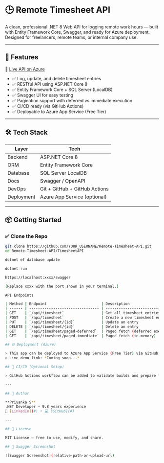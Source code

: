 # 🕒 Remote Timesheet API

A clean, professional .NET 8 Web API for logging remote work hours — built with Entity Framework Core, Swagger, and ready for Azure deployment. Designed for freelancers, remote teams, or internal company use.

---

## 🚀 Features

🔗 [Live API on Azure](https://timesheetapi-priyanka.azurewebsites.net/swagger/index.html)
- ✅ Log, update, and delete timesheet entries
- ✅ RESTful API using ASP.NET Core 8
- ✅ Entity Framework Core + SQL Server (LocalDB)
- ✅ Swagger UI for easy testing
- ✅ Pagination support with deferred vs immediate execution
- ✅ CI/CD ready (via GitHub Actions)
- ✅ Deployable to Azure App Service (Free Tier)

---

## 🛠 Tech Stack

| Layer        | Tech                                 |
|--------------|--------------------------------------|
| Backend      | ASP.NET Core 8                       |
| ORM          | Entity Framework Core                |
| Database     | SQL Server LocalDB                   |
| Docs         | Swagger / OpenAPI                    |
| DevOps       | Git + GitHub + GitHub Actions        |
| Deployment   | Azure App Service (optional)         |

---

## 📦 Getting Started

### ✅ Clone the Repo

```bash
git clone https://github.com/YOUR_USERNAME/Remote-Timesheet-API.git
cd Remote-Timesheet-API/TimesheetAPI

dotnet ef database update

dotnet run

https://localhost:xxxx/swagger

(Replace xxxx with the port shown in your terminal.)

API Endpoints

| Method | Endpoint                         | Description                      |
| ------ | -------------------------------- | -------------------------------- |
| GET    | `/api/timesheet`                 | Get all timesheet entries        |
| POST   | `/api/timesheet`                 | Create a new timesheet entry     |
| PUT    | `/api/timesheet/{id}`            | Update an entry                  |
| DELETE | `/api/timesheet/{id}`            | Delete an entry                  |
| GET    | `/api/timesheet/paged-deferred`  | Paged fetch (deferred execution) |
| GET    | `/api/timesheet/paged-immediate` | Paged fetch (in-memory)          |

## 🌐 Deployment (Azure)

> This app can be deployed to Azure App Service (Free Tier) via GitHub Actions.  
> Live demo link: *Coming soon...*

## 🔄 CI/CD (Optional Setup)

> GitHub Actions workflow can be added to validate builds and prepare for deployment.

---

## 👤 Author

**Priyanka S**  
.NET Developer – 9.8 years experience  
💼 [LinkedIn](#) • 💻 [GitHub](#)

---

## 📄 License

MIT License — free to use, modify, and share.

## 📸 Swagger Screenshot

![Swagger Screenshot](relative-path-or-upload-url)
